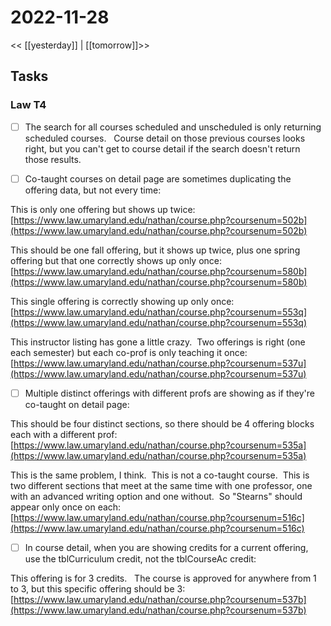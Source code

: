 # 2022-11-28
<< [[yesterday]] | [[tomorrow]]>>
## Tasks
### Law T4

- [ ] The search for all courses scheduled and unscheduled is only returning scheduled courses.   Course detail on those previous courses looks right, but you can't get to course detail if the search doesn't return those results.

- [ ] Co-taught courses on detail page are sometimes duplicating the offering data, but not every time:

This is only one offering but shows up twice:  [https://www.law.umaryland.edu/nathan/course.php?coursenum=502b](https://www.law.umaryland.edu/nathan/course.php?coursenum=502b)

This should be one fall offering, but it shows up twice, plus one spring offering but that one correctly shows up only once: [https://www.law.umaryland.edu/nathan/course.php?coursenum=580b](https://www.law.umaryland.edu/nathan/course.php?coursenum=580b)

This single offering is correctly showing up only once: [https://www.law.umaryland.edu/nathan/course.php?coursenum=553q](https://www.law.umaryland.edu/nathan/course.php?coursenum=553q)

This instructor listing has gone a little crazy.  Two offerings is right (one each semester) but each co-prof is only teaching it once: [https://www.law.umaryland.edu/nathan/course.php?coursenum=537u](https://www.law.umaryland.edu/nathan/course.php?coursenum=537u)

- [ ] Multiple distinct offerings with different profs are showing as if they're co-taught on detail page:

This should be four distinct sections, so there should be 4 offering blocks each with a different prof:  [https://www.law.umaryland.edu/nathan/course.php?coursenum=535a](https://www.law.umaryland.edu/nathan/course.php?coursenum=535a)

This is the same problem, I think.  This is not a co-taught course.  This is two different sections that meet at the same time with one professor, one with an advanced writing option and one without.  So "Stearns" should appear only once on each: [https://www.law.umaryland.edu/nathan/course.php?coursenum=516c](https://www.law.umaryland.edu/nathan/course.php?coursenum=516c)

- [ ] In course detail, when you are showing credits for a current offering, use the tblCurriculum credit, not the tblCourseAc credit:

This offering is for 3 credits.   The course is approved for anywhere from 1 to 3, but this specific offering should be 3:  [https://www.law.umaryland.edu/nathan/course.php?coursenum=537b](https://www.law.umaryland.edu/nathan/course.php?coursenum=537b)



